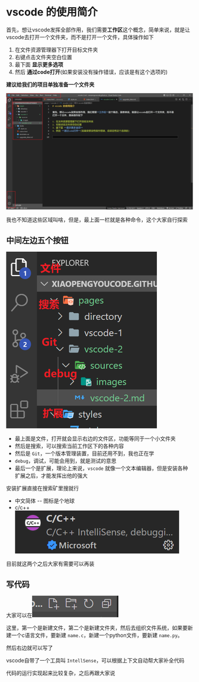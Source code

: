# vscode 的使用简介

首先，想让vscode发挥全部作用，我们需要**工作区**这个概念，简单来说，就是让vscode去打开一个文件夹，而不是打开一个文件，具体操作如下

1. 在文件资源管理器下打开目标文件夹
2. 右键点击文件夹空白位置
3. 最下面 **显示更多选项**
4. 然后 **通过code打开**(如果安装没有操作错误，应该是有这个选项的)

**建议给我们的项目单独准备一个文件夹**

![vscode_view](./sources/images/vscode_view.png)

我也不知道这些区域叫啥，但是，最上面一栏就是各种命令，这个大家自行探索

## 中间左边五个按钮

![tools](./sources/images/tools.png)

- 最上面是文件，打开就会显示右边的文件区，功能等同于一个小文件夹
- 然后是搜索，可以搜索当前工作区下的各种内容
- 然后是 `Git`，一个版本管理装置，目前还用不到，我也正在学
- `debug`，调试，可能会用到，就是测试的意思
- 最后一个是扩展，理论上来说，`vscode` 就像一个文本编辑器，但是安装各种扩展之后，才能发挥出他的强大

安装扩展直接在搜索矿里搜就行

- 中文简体 -- 图标是个地球
- c/c++
  ![c/c++](./sources/images/c.png)

目前就这两个之后大家有需要可以再装

## 写代码

大家可以在![new](./sources/images/new.png)

这里，第一个是新建文件，第二个是新建文件夹，然后去组织文件系统，如果要新建一个c语言文件，要新建 `name.c`，新建一个python文件，要新建 `name.py`。

然后右边就可以写了

vscode自带了一个工具叫 `IntellSense`，可以根据上下文自动帮大家补全代码

代码的运行实现起来比较复杂，之后再跟大家说